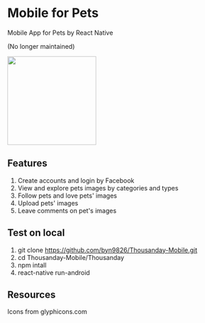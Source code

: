 # Mobile for Pets
Mobile App for Pets by React Native    

(No longer maintained)  
  
<img src="https://github.com/byn9826/Thousanday-Mobile/blob/master/example.gif?raw=true" width="200px" />  

Features
--
1. Create accounts and login by Facebook   
2. View and explore pets images by categories and types  
3. Follow pets and love pets' images  
4. Upload pets' images  
5. Leave comments on pet's images   

Test on local
--
1. git clone https://github.com/byn9826/Thousanday-Mobile.git  
2. cd Thousanday-Mobile/Thousanday  
3. npm intall  
4. react-native run-android   

Resources
--
Icons from glyphicons.com
